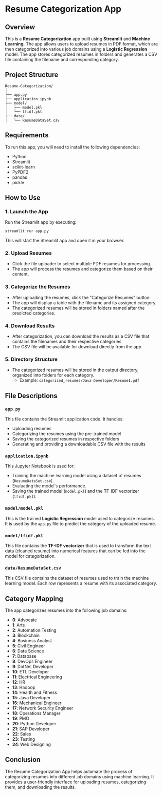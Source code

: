 
# Resume Categorization App

## Overview

This is a **Resume Categorization** app built using **Streamlit** and **Machine Learning**. The app allows users to upload resumes in PDF format, which are then categorized into various job domains using a **Logistic Regression** model. The app stores categorized resumes in folders and generates a CSV file containing the filename and corresponding category.

## Project Structure

```
Resume-Categorization/
│
├── app.py                   
├── application.ipynb        
├── model/                   
│   ├── model.pkl            
│   └── tfidf.pkl            
├── data/
│   └── ResumeDataSet.csv    
```

## Requirements

To run this app, you will need to install the following dependencies:

- Python 
- Streamlit
- scikit-learn
- PyPDF2
- pandas
- pickle



## How to Use

### 1. Launch the App
Run the Streamlit app by executing:

```bash
streamlit run app.py
```

This will start the Streamlit app and open it in your browser.

### 2. Upload Resumes
- Click the file uploader to select multiple PDF resumes for processing.
- The app will process the resumes and categorize them based on their content.

### 3. Categorize the Resumes
- After uploading the resumes, click the "Categorize Resumes" button.
- The app will display a table with the filename and its assigned category.
- The categorized resumes will be stored in folders named after the predicted categories.

### 4. Download Results
- After categorization, you can download the results as a CSV file that contains the filenames and their respective categories.
- The CSV file will be available for download directly from the app.

### 5. Directory Structure
- The categorized resumes will be stored in the output directory, organized into folders for each category.
  - Example: `categorized_resumes/Java Developer/Resume1.pdf`

## File Descriptions

### `app.py`

This file contains the Streamlit application code. It handles:
- Uploading resumes
- Categorizing the resumes using the pre-trained model
- Saving the categorized resumes in respective folders
- Generating and providing a downloadable CSV file with the results

### `application.ipynb`

This Jupyter Notebook is used for:
- Training the machine learning model using a dataset of resumes (`ResumeDataSet.csv`).
- Evaluating the model's performance.
- Saving the trained model (`model.pkl`) and the TF-IDF vectorizer (`tfidf.pkl`).

### `model/model.pkl`

This is the trained **Logistic Regression** model used to categorize resumes. It is used by the `app.py` file to predict the category of the uploaded resume.

### `model/tfidf.pkl`

This file contains the **TF-IDF vectorizer** that is used to transform the text data (cleaned resume) into numerical features that can be fed into the model for categorization.

### `data/ResumeDataSet.csv`

This CSV file contains the dataset of resumes used to train the machine learning model. Each row represents a resume with its associated category.

## Category Mapping

The app categorizes resumes into the following job domains:

- **0**: Advocate
- **1**: Arts
- **2**: Automation Testing
- **3**: Blockchain
- **4**: Business Analyst
- **5**: Civil Engineer
- **6**: Data Science
- **7**: Database
- **8**: DevOps Engineer
- **9**: DotNet Developer
- **10**: ETL Developer
- **11**: Electrical Engineering
- **12**: HR
- **13**: Hadoop
- **14**: Health and Fitness
- **15**: Java Developer
- **16**: Mechanical Engineer
- **17**: Network Security Engineer
- **18**: Operations Manager
- **19**: PMO
- **20**: Python Developer
- **21**: SAP Developer
- **22**: Sales
- **23**: Testing
- **24**: Web Designing

## Conclusion

The Resume Categorization App helps automate the process of categorizing resumes into different job domains using machine learning. It provides a user-friendly interface for uploading resumes, categorizing them, and downloading the results.
